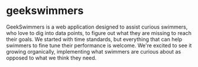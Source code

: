 # geekswimmers

GeekSwimmers is a web application designed to assist curious swimmers, who love to dig into data points, to figure out what they are missing to reach their goals. We started with time standards, but everything that can help swimmers to fine tune their performance is welcome. We're excited to see it growing organically, implementing what swimmers are curious about as opposed to what we think they need.

